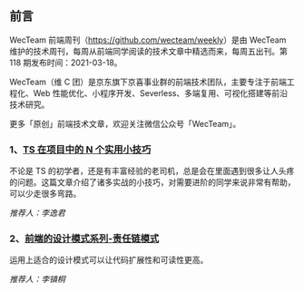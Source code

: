 ## 前言

WecTeam 前端周刊（<https://github.com/wecteam/weekly>）是由 WecTeam 维护的技术周刊，每周从前端同学阅读的技术文章中精选而来，每周五出刊。第 118 期发布时间：2021-03-18。

WecTeam（维 C 团）是京东旗下京喜事业群的前端技术团队，主要专注于前端工程化、Web 性能优化、小程序开发、Severless、多端复用、可视化搭建等前沿技术研究。

更多「原创」前端技术文章，欢迎关注微信公众号「WecTeam」。

### 1、[TS 在项目中的 N 个实用小技巧](https://mp.weixin.qq.com/s/l0ZCPhkq8TmhL8SPG2mvbA)

不论是 TS 的初学者，还是有丰富经验的老司机，总是会在里面遇到很多让人头疼的问题。这篇文章介绍了诸多实战的小技巧，对需要进阶的同学来说非常有帮助，可以少走很多弯路。

_推荐人：李逸君_

### 2、[前端的设计模式系列-责任链模式](https://mp.weixin.qq.com/s/FzRqhE3kAVT3z_QDEOtIiw)

运用上适合的设计模式可以让代码扩展性和可读性更高。

_推荐人：李镇桐_
